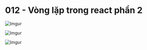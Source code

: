 # 012 - Vòng lặp trong react phần 2  


![Imgur](https://i.imgur.com/RWLNJUg.png)  

![Imgur](https://i.imgur.com/qMflFqW.png)  

![Imgur](https://i.imgur.com/Enk20fw.png) 

